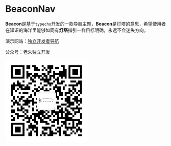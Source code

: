 # BeaconNav

**Beacon**是基于`typecho`开发的一款导航主题，**Beacon**是灯塔的意思，希望使用者在知识的海洋里能够如同有**灯塔**指引一样目标明确，永远不会迷失方向。

演示网站：[独立开发者导航](https://nav.ilaozhu.com)

公众号：老朱独立开发

![老朱独立开发](./static/images/gzh.jpg)

